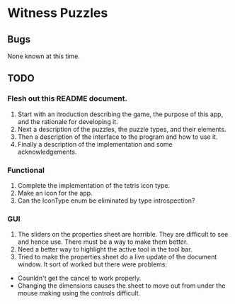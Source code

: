 # Witness Puzzles

## Bugs

None known at this time.

## TODO

### Flesh out this README document.

1. Start with an itroduction describing the game, the purpose of this app, and the rationale for developing it.
1. Next a description of the puzzles, the puzzle types, and their elements.
1. Then a description of the interface to the program and how to use it.
1. Finally a description of the implementation and some acknowledgements.

### Functional

1. Complete the implementation of the tetris icon type.
1. Make an icon for the app.
1. Can the IconType enum be eliminated by type introspection?

### GUI

1. The sliders on the properties sheet are horrible.  They are difficult to see and hence use.  There must be a way to make them better.
1. Need a better way to highlight the active tool in the tool bar.
1. Tried to make the properties sheet do a live update of the document window.  It sort of worked but there were problems:

- Counldn't get the cancel to work properly.
- Changing the dimensions causes the sheet to move out from under the mouse making using the controls difficult.
